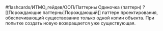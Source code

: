 #flashcards/ИТМО_гейдев/ООП/Паттерны
Одиночка (паттерн)
?
[[Порождающие паттерны|Порождающий]] паттерн проектирования, обеспечивающий существование только одной копии объекта. При попытке создать новую возвращается уже существующая.
